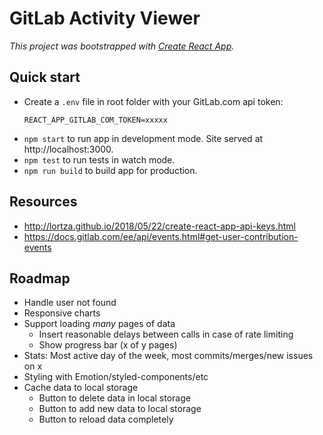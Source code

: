 # GitLab Activity Viewer

_This project was bootstrapped with [Create React App](https://github.com/facebook/create-react-app)._

## Quick start

- Create a `.env` file in root folder with your GitLab.com api token:
    ```
    REACT_APP_GITLAB_COM_TOKEN=xxxxx
    ```
- `npm start` to run app in development mode. Site served at http://localhost:3000.
- `npm test` to run tests in watch mode.
- `npm run build` to build app for production.


## Resources

- http://lortza.github.io/2018/05/22/create-react-app-api-keys.html
- https://docs.gitlab.com/ee/api/events.html#get-user-contribution-events

## Roadmap

- Handle user not found
- Responsive charts
- Support loading _many_ pages of data
    - Insert reasonable delays between calls in case of rate limiting
    - Show progress bar (x of y pages)
- Stats: Most active day of the week, most commits/merges/new issues on x
- Styling with Emotion/styled-components/etc
- Cache data to local storage
    - Button to delete data in local storage
    - Button to add new data to local storage
    - Button to reload data completely
